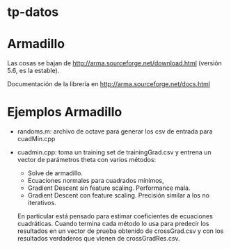 # tp-datos

# Armadillo
Las cosas se bajan de http://arma.sourceforge.net/download.html (versión 5.6, es la estable).

Documentación de la librería en http://arma.sourceforge.net/docs.html

# Ejemplos Armadillo
- randoms.m: archivo de octave para generar los csv de entrada para cuadMin.cpp
- cuadmin.cpp: toma un training set de trainingGrad.csv y entrena un vector de parámetros theta con varios métodos:
  - Solve de armadillo.
  - Ecuaciones normales para cuadrados mínimos,
  - Gradient Descent sin feature scaling. Performance mala.
  - Gradient Descent con feature scaling. Precisión similar a los no iterativos.
  
  En particular está pensado para estimar coeficientes de ecuaciones cuadráticas. Cuando termina cada método lo usa para predecir los resultados en un vector de prueba obtenido de crossGrad.csv y con los resultados verdaderos que vienen de crossGradRes.csv.
